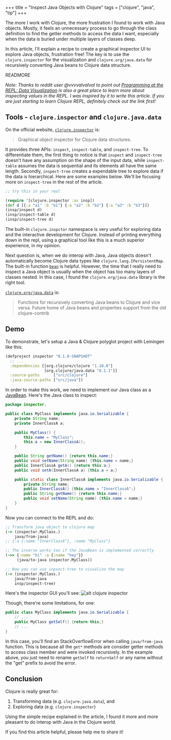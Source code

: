 +++
title = "Inspect Java Objects with Clojure"
tags = ["clojure", "java", "tip"]
+++

The more I work with Clojure, the more frustration I found to work with
Java objects. Mostly, it feels an unnecessary process to go through
the class definition to find the getter methods to access the data I want,
especially when the data is buried under multiple layers of classes deep.

In this article, I'll explain a recipe to create a graphical
inspector UI to explore Java objects, frustration free!
The key is to use the `clojure.inspector` for the visualization and
`clojure.org/java.data` for recursively converting Java beans to Clojure
data structure.

READMORE

_Note: Thanks to reddit user @vvvvalvalval to point out
[Programming at the REPL: Data Visualization](https://clojure.org/guides/repl/data_visualization_at_the_repl#_dealing_with_mysterious_values_advanced)
is also a great place to learn more about inspecting values in the REPL.
I was inspired by it to write this article. If you are just starting to learn Clojure
REPL, definitely check out the link first!_

## Tools - `clojure.inspector` and `clojure.java.data`

On the official website,
[`clojure.inspector`](https://clojure.github.io/clojure/clojure.inspector-api.html) is:

> Graphical object inspector for Clojure data structures.

It provides three APIs: `inspect`, `inspect-table`, and `inspect-tree`.
To differentiate them, the first thing to notice is that `inspect` and
`inspect-tree` doesn't have any assumption on the shape of the input data,
while `inspect-table` assumes the data is sequential and its elements
all have the same length. Secondly, `inspect-tree` creates a expendable
tree to explore data if the data is hierarchical. Here are some
examples below. We'll be focusing more on `inspect-tree` in the rest of
the article.

```clojure
;; try this in your repl

(require '[clojure.inspector :as insp])
(def d [{:a "a1" :b "b1"} {:a "a2" :b "b2"} {:a "a3" :b "b3"}])
(insp/inspect d)
(insp/inspect-table d)
(insp/inspect-tree d)
```

The built-in `clojure.inspctor` namespace is very useful for
exploring data and the interactive development for Clojure.
Instead of printing everything down in the repl, using a graphical
tool like this is a much superior experience, in my opinion.

Next question is, when we do interop with Java, Java objects
doesn't automatically become Clojure data types like
`clojure.lang.IPersistentMap`. The built-in function
[`bean`](https://clojuredocs.org/clojure.core/bean) is helpful.
However, the time that I really need to inspect a Java object
is usually when the object has too many layers of classes nested. In
this case, I found the `clojure.org/java.data` library is the
right tool.

[`clojure.org/java.data`](https://github.com/clojure/java.data)
is:

> Functions for recursively converting Java beans to Clojure and vice versa. Future home of Java beans and properties support from the old clojure-contrib

## Demo

To demonstrate, let's setup a Java & Clojure polyglot project
with Leiningen like this:

```clojure
(defproject inspector "0.1.0-SNAPSHOT"
  ;; ...
  :dependencies [[org.clojure/clojure "1.10.0"]
                 [org.clojure/java.data "0.1.1"]]
  :source-paths      ["src/clojure"]
  :java-source-paths ["src/java"])
```

In order to make this work, we need to implement our Java class
as a [JavaBean](https://www.geeksforgeeks.org/javabean-class-java/).
Here's the Java class to inspect:

```java
package inspector;

public class MyClass implements java.io.Serializable {
    private String name;
    private InnerClassA a;

    public MyClass() {
        this.name = "MyClass";
        this.a = new InnerClassA();
    }

    public String getName() {return this.name;}
    public void setName(String name) {this.name = name;}
    public InnerClassA getA() {return this.a;}
    public void setA(InnerClassA a) {this.a = a;}

    public static class InnerClassA implements java.io.Serializable {
        private String name;
        public InnerClassA() {this.name = "InnerClassA";}
        public String getName() {return this.name;}
        public void setName(String name) {this.name = name;}
    }
}
```

Now you can connect to the REPL and do:

```clojure
;; Transform java object to clojure map
(-> (inspector.MyClass.)
    java/from-java)
;; {:a {:name "InnerClassA"}, :name "MyClass"}

;; The inverse works too if the JavaBean is implemented correctly
(->> {:name "hi" :a {:name "hey"}}
     (java/to-java inspector.MyClass))

;; Now you can use inpsect-tree to visualize the map
(-> (inspector.MyClass.)
    java/from-java
    insp/inspect-tree)
```

Here's the inspector GUI you'll see: ![alt clojure inspector](images/clojure-inspector.png)

Though, there're some limitations, for one:

```java
public class MyClass implements java.io.Serializable {
    // ...
    public MyClass getSelf() {return this;}
    // ...
}
```

In this case, you'll find an StackOverflowError when calling
`java/from-java` function. This is because all the `get*` methods
are consider getter methods to access class member and were invoked
recursively. In the example above, you just need to rename `getSelf`
to `returnSelf` or any name without the "get" prefix to avoid the error.

## Conclusion

Clojure is really great for:

1. Transforming data (e.g. `clojure.java.data`), and
1. Exploring data (e.g. `clojure.inspector`)

Using the simple recipe explained in the article, I found it
more and more pleasant to do interop with Java in the Clojure
world.

If you find this article helpful, please help me to share it!
